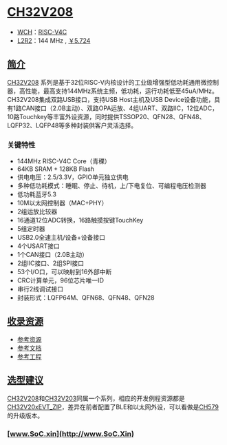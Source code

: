 ﻿# [CH32V208](https://doc.soc.xin/CH32V208)

* [WCH](http://www.wch.cn/)：[RISC-V4C](https://github.com/SoCXin/RISC-V)
* [L2R2](https://github.com/SoCXin/Level)：144 MHz , [￥5.724](https://item.szlcsc.com/5860926.html)

## [简介](https://github.com/SoCXin/CH32V208/wiki)

[CH32V208](https://www.wch.cn/products/CH32V208.html) 系列是基于32位RISC-V内核设计的工业级增强型低功耗通用微控制器，高性能，最高支持144MHz系统主频，低功耗，运行功耗低至45uA/MHz。CH32V208集成双路USB接口，支持USB Host主机及USB Device设备功能，具有1路CAN接口（2.0B主动）、双路OPA运放、4组UART、双路IIC，12位ADC，10路Touchkey等丰富外设资源，同时提供TSSOP20、QFN28、QFN48、LQFP32、LQFP48等多种封装供客户灵活选择。

### 关键特性

* 144MHz RISC-V4C Core（青稞）
* 64KB SRAM + 128KB Flash
* 供电电压：2.5/3.3V，GPIO单元独立供电
* 多种低功耗模式：睡眠、停止、待机，上/下电复位、可编程电压检测器
* 低功耗蓝牙5.3
* 10M以太网控制器（MAC+PHY）
* 2组运放比较器
* 16通道12位ADC转换，16路触摸按键TouchKey
* 5组定时器
* USB2.0全速主机/设备+设备接口
* 4个USART接口
* 1个CAN接口（2.0B主动）
* 2组IIC接口、2组SPI接口
* 53个I/O口，可以映射到16外部中断
* CRC计算单元，96位芯片唯一ID
* 串行2线调试接口
* 封装形式：LQFP64M、QFN68、QFN48、QFN28

## [收录资源](https://github.com/SoCXin/CH32V208)

* [参考资源](src/)
* [参考文档](docs/)
* [参考工程](project/)

## [选型建议](https://github.com/SoCXin)

[CH32V208](https://item.szlcsc.com/5860926.html)和[CH32V203](https://github.com/SoCXin/CH32V203)同属一个系列，相应的开发例程资源都是[CH32V20xEVT_ZIP](https://www.wch.cn/downloads/CH32V20xEVT_ZIP.html)，差异在前者配置了BLE和以太网外设，可以看做是[CH579](https://github.com/SoCXin/CH579)的升级版本。

### [www.SoC.xin](http://www.SoC.Xin)

